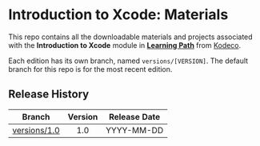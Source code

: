 # Introduction to Xcode: Materials



This repo contains all the downloadable materials and projects associated with the **Introduction to Xcode** module in **[Learning Path](https://www.kodeco.com/library)** from [Kodeco](https://www.kodeco.com).

Each edition has its own branch, named `versions/[VERSION]`. The default branch for this repo is for the most recent edition.

## Release History

| Branch                                                                                  | Version | Release Date |
| --------------------------------------------------------------------------------------- |:-------:|:------------:|
| [versions/1.0](https://github.com/kodecocodes/m3-ixc-materials/tree/versions/1.0) | 1.0     | YYYY-MM-DD   |
